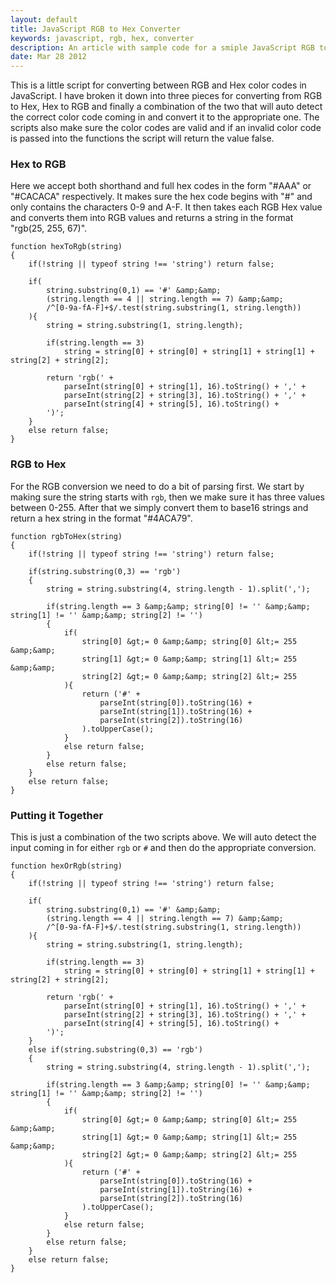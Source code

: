 ```yaml
---
layout: default
title: JavaScript RGB to Hex Converter
keywords: javascript, rgb, hex, converter
description: An article with sample code for a smiple JavaScript RGB to HEX converter.
date: Mar 28 2012
---
```


This is a little script for converting between RGB and Hex color codes in JavaScript.  I have broken it down into three pieces for converting from RGB to Hex, Hex to RGB and finally a combination of the two that will auto detect the correct color code coming in and convert it to the appropriate one.  The scripts also make sure the color codes are valid and if an invalid color code is passed into the functions the script will return the value false.

### Hex to RGB

Here we accept both shorthand and full hex codes in the form "#AAA" or "#CACACA" respectively.  It makes sure the hex code begins with "#" and only contains the characters 0-9 and A-F.  It then takes each RGB Hex value and converts them into RGB values and returns a string in the format "rgb(25, 255, 67)".

~~~
function hexToRgb(string)
{
    if(!string || typeof string !== 'string') return false;

    if(
        string.substring(0,1) == '#' &amp;&amp; 
        (string.length == 4 || string.length == 7) &amp;&amp; 
        /^[0-9a-fA-F]+$/.test(string.substring(1, string.length))
    ){
        string = string.substring(1, string.length);
        
        if(string.length == 3) 
            string = string[0] + string[0] + string[1] + string[1] + string[2] + string[2];
        
        return 'rgb(' + 
            parseInt(string[0] + string[1], 16).toString() + ',' + 
            parseInt(string[2] + string[3], 16).toString() + ',' + 
            parseInt(string[4] + string[5], 16).toString() + 
        ')';
    }
    else return false;
}
~~~

### RGB to Hex

For the RGB conversion we need to do a bit of parsing first.  We start by making sure the string starts with `rgb`, then we make sure it has three values between 0-255.  After that we simply convert them to base16 strings and return a hex string in the format "#4ACA79".

~~~
function rgbToHex(string)
{
    if(!string || typeof string !== 'string') return false;
    
    if(string.substring(0,3) == 'rgb')
    {
        string = string.substring(4, string.length - 1).split(',');
        
        if(string.length == 3 &amp;&amp; string[0] != '' &amp;&amp; string[1] != '' &amp;&amp; string[2] != '')
        {
            if(
                string[0] &gt;= 0 &amp;&amp; string[0] &lt;= 255 &amp;&amp; 
                string[1] &gt;= 0 &amp;&amp; string[1] &lt;= 255 &amp;&amp; 
                string[2] &gt;= 0 &amp;&amp; string[2] &lt;= 255
            ){
                return ('#' + 
                    parseInt(string[0]).toString(16) + 
                    parseInt(string[1]).toString(16) + 
                    parseInt(string[2]).toString(16)
                ).toUpperCase();
            }
            else return false;
        }
        else return false;
    }
    else return false;
}
~~~

### Putting it Together

This is just a combination of the two scripts above.  We will auto detect the input coming in for either `rgb` or `#` and then do the appropriate conversion.

~~~
function hexOrRgb(string)
{
    if(!string || typeof string !== 'string') return false;
    
    if(
        string.substring(0,1) == '#' &amp;&amp; 
        (string.length == 4 || string.length == 7) &amp;&amp; 
        /^[0-9a-fA-F]+$/.test(string.substring(1, string.length))
    ){
        string = string.substring(1, string.length);
        
        if(string.length == 3) 
            string = string[0] + string[0] + string[1] + string[1] + string[2] + string[2];
        
        return 'rgb(' + 
            parseInt(string[0] + string[1], 16).toString() + ',' + 
            parseInt(string[2] + string[3], 16).toString() + ',' + 
            parseInt(string[4] + string[5], 16).toString() + 
        ')';
    }
    else if(string.substring(0,3) == 'rgb')
    {
        string = string.substring(4, string.length - 1).split(',');
        
        if(string.length == 3 &amp;&amp; string[0] != '' &amp;&amp; string[1] != '' &amp;&amp; string[2] != '')
        {
            if(
                string[0] &gt;= 0 &amp;&amp; string[0] &lt;= 255 &amp;&amp; 
                string[1] &gt;= 0 &amp;&amp; string[1] &lt;= 255 &amp;&amp; 
                string[2] &gt;= 0 &amp;&amp; string[2] &lt;= 255
            ){
                return ('#' + 
                    parseInt(string[0]).toString(16) + 
                    parseInt(string[1]).toString(16) + 
                    parseInt(string[2]).toString(16)
                ).toUpperCase();
            }
            else return false;
        }
        else return false;
    }
    else return false;
}
~~~
